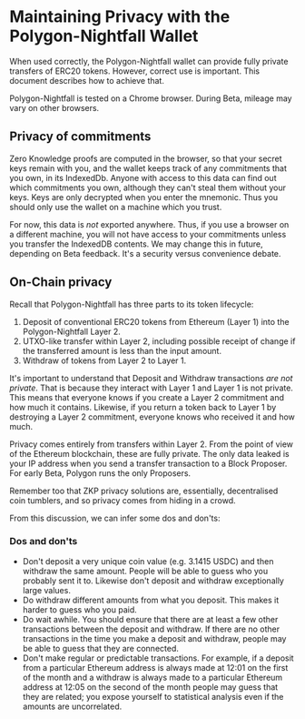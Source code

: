 # Maintaining Privacy with the Polygon-Nightfall Wallet

When used correctly, the Polygon-Nightfall wallet can provide fully private transfers
of ERC20 tokens. However, correct use is important. This document describes how to
achieve that.

Polygon-Nightfall is tested on a Chrome browser. During Beta, mileage may vary on
other browsers.

## Privacy of commitments

Zero Knowledge proofs are computed in the browser, so that your secret keys remain with you, and the
wallet keeps track of any commitments that you own, in its IndexedDb.
Anyone with access to this data can find out which commitments you own, although
they can't steal them without your keys. Keys are only decrypted when you enter the
mnemonic. Thus you should only use the wallet on a machine which you trust.

For now, this data is _not_ exported anywhere. Thus, if you use a browser on a different
machine, you will not have access to your commitments unless you transfer the IndexedDB
contents. We may change this in future, depending on Beta feedback. It's a security versus
convenience debate.

## On-Chain privacy

Recall that Polygon-Nightfall has three parts to its token lifecycle:

1. Deposit of conventional ERC20 tokens from Ethereum (Layer 1) into the Polygon-Nightfall
Layer 2.
2. UTXO-like transfer within Layer 2, including possible receipt of change if the
transferred amount is less than the input amount.
3. Withdraw of tokens from Layer 2 to Layer 1.

It's important to understand that Deposit and Withdraw transactions *are not private*. That is because
they interact with Layer 1 and Layer 1 is not private. This means that everyone knows if you
create a Layer 2 commitment and how much it contains. Likewise, if you return a token back
to Layer 1 by destroying a Layer 2 commitment, everyone knows who received it and how much.

Privacy comes entirely from transfers within Layer 2. From the point of view of the
Ethereum blockchain, these are fully private. The only data leaked is your IP address when
you send a transfer transaction to a Block Proposer. For early Beta, Polygon runs the
only Proposers.

Remember too that ZKP privacy solutions are, essentially, decentralised coin tumblers, and so privacy
comes from hiding in a crowd.

From this discussion, we can infer some dos and don'ts:

### Dos and don'ts

- Don't deposit a very unique coin value (e.g. 3.1415 USDC) and then withdraw the same
amount. People will be able to guess who you probably sent it to. Likewise don't deposit and
withdraw exceptionally large values.
- Do withdraw different amounts from what you deposit. This makes it harder to guess who you paid.
- Do wait awhile. You should ensure that there are at least a few other transactions between the
deposit and withdraw. If there are no other transactions in the time you make a deposit and withdraw,
people may be able to guess that they are connected.
- Don't make regular or predictable transactions. For example, if a deposit from a particular Ethereum address is always
made at 12:01 on the first of the month and a withdraw is always made to a particular Ethereum
address at 12:05 on the second of the month people may guess that they are related;
 you expose yourself to statistical analysis even if the amounts are uncorrelated.

